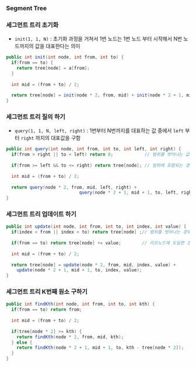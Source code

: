 ### Segment Tree



### 세그먼트 트리 초기화



* `init(1, 1, N)` : 초기화 과정을 거쳐서 1번 노드는 1번 노드 부터 시작해서 N번 노드까지의 값을 대표한다는 의미

```java
public int init(int node, int from, int to) {
  if(from == to) {
    return tree[node] = a[from];
  }
  
  int mid = (from + to) / 2;
  
  return tree[node] = init(node * 2, from, mid) + init(node * 2 + 1, mid + 1, to);
}
```





### 세그먼트 트리 질의 하기



* `query(1, 1, N, left, right)` : 1번부터 N번까지를 대표하는 값 중에서 `left` 부터 `right` 까지의 대표값을 구함

```java
public int query(int node, int from, int to, int left, int right) {
  if(from > right || to < left) return 0;            // 범위를 벗어나는 값이면 기본값을 반환한다.
  
  if(from >= left && to <= right) return tree[node]; // 범위에 포함되는 경우 구해놓은 값을 반환한다.
  
  int mid = (from + to) / 2;
  
  return query(node * 2, from, mid, left, right) + 
    						query(node * 2 + 1, mid + 1, to, left, right);
}
```





### 세그먼트 트리 업데이트 하기



```java
public int update(int node, int from, int to, int index, int value) {
  if(index < from || index > to) return tree[node] ;// 범위를 벗어나는 경우 해당 노드의 값을 반환한다.
  
  if(from == to) return tree[node] += value;        // 리프노드에 도달한 경우
  
  int mid = (from + to) / 2;
  
  return tree[node] = update(node * 2, from, mid, index, value) +
    update(node * 2 + 1, mid + 1, to, index, value); 
}
```





### 세그먼트 트리 K번째 원소 구하기



```java
public int findKth(int node, int from, int to, int kth) {
  if(from == to) return from;
  
  int mid = (from + to) / 2;
  
  if(tree[node * 2] >= kth) {
    return findKth(node * 2, from, mid, kth);
  } else {
    return findKth(node * 2 + 1, mid + 1, to, kth - tree[node * 2]);
  }
}
```

